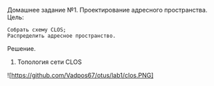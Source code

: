 Домашнее задание №1.
Проектирование адресного пространства.
Цель:

    Собрать схему CLOS;
    Распределить адресное пространство.

Решение.
1. Топология сети CLOS


![https://github.com/Vadpos67/otus/lab1/clos.PNG]
